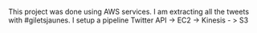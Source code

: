 This project was done using AWS services.
I am extracting all the tweets with #giletsjaunes. I setup a pipeline Twitter API -> EC2 -> Kinesis - > S3
